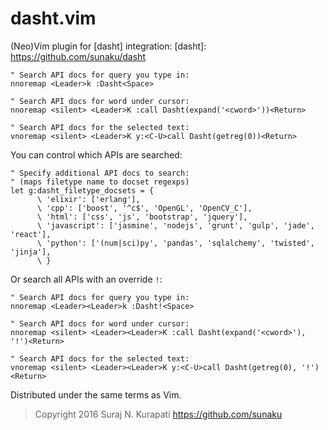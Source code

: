 # dasht.vim

(Neo)Vim plugin for [dasht] integration:
[dasht]: https://github.com/sunaku/dasht

```vim
" Search API docs for query you type in:
nnoremap <Leader>k :Dasht<Space>

" Search API docs for word under cursor:
nnoremap <silent> <Leader>K :call Dasht(expand('<cword>'))<Return>

" Search API docs for the selected text:
vnoremap <silent> <Leader>K y:<C-U>call Dasht(getreg(0))<Return>
```

You can control which APIs are searched:

```vim
" Specify additional API docs to search:
" (maps filetype name to docset regexps)
let g:dasht_filetype_docsets = {
      \ 'elixir': ['erlang'],
      \ 'cpp': ['boost', '^c$', 'OpenGL', 'OpenCV_C'],
      \ 'html': ['css', 'js', 'bootstrap', 'jquery'],
      \ 'javascript': ['jasmine', 'nodejs', 'grunt', 'gulp', 'jade', 'react'],
      \ 'python': ['(num|sci)py', 'pandas', 'sqlalchemy', 'twisted', 'jinja'],
      \ }
```

Or search all APIs with an override `!`:

```vim
" Search API docs for query you type in:
nnoremap <Leader><Leader>k :Dasht!<Space>

" Search API docs for word under cursor:
nnoremap <silent> <Leader><Leader>K :call Dasht(expand('<cword>'), '!')<Return>

" Search API docs for the selected text:
vnoremap <silent> <Leader><Leader>K y:<C-U>call Dasht(getreg(0), '!')<Return>
```

Distributed under the same terms as Vim.
>  Copyright 2016 Suraj N. Kurapati
>     <https://github.com/sunaku>
